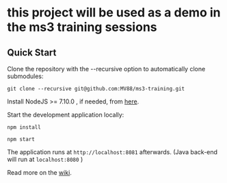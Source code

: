 this project will be used as a demo in the ms3 training sessions
==========

Quick Start
------------

Clone the repository with the --recursive option to automatically clone submodules:

`git clone --recursive git@github.com:MV88/ms3-training.git`

Install NodeJS >= 7.10.0 , if needed, from [here](https://nodejs.org/en/download/releases/).

Start the development application locally:

`npm install`

`npm start`

The application runs at `http://localhost:8081` afterwards. (Java back-end will run at `localhost:8080` )

Read more on the [wiki](git@github.com:MV88/ms3-training.git/wiki).
